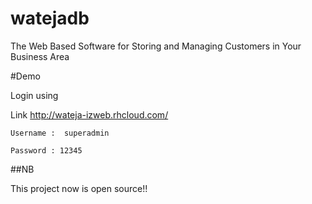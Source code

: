 # watejadb


The Web Based Software for Storing and Managing Customers in Your Business Area

#Demo

Login using 

Link http://wateja-izweb.rhcloud.com/
```
Username :  superadmin
```
```
Password : 12345
```

##NB

This project now is open source!!

